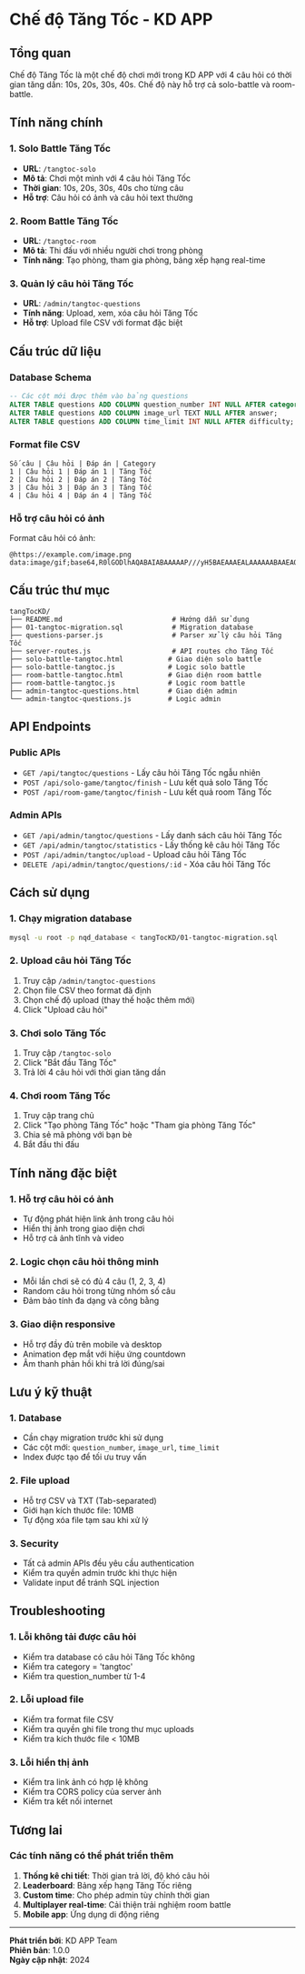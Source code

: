 # Chế độ Tăng Tốc - KD APP

## Tổng quan
Chế độ Tăng Tốc là một chế độ chơi mới trong KD APP với 4 câu hỏi có thời gian tăng dần: 10s, 20s, 30s, 40s. Chế độ này hỗ trợ cả solo-battle và room-battle.

## Tính năng chính

### 1. Solo Battle Tăng Tốc
- **URL**: `/tangtoc-solo`
- **Mô tả**: Chơi một mình với 4 câu hỏi Tăng Tốc
- **Thời gian**: 10s, 20s, 30s, 40s cho từng câu
- **Hỗ trợ**: Câu hỏi có ảnh và câu hỏi text thường

### 2. Room Battle Tăng Tốc
- **URL**: `/tangtoc-room`
- **Mô tả**: Thi đấu với nhiều người chơi trong phòng
- **Tính năng**: Tạo phòng, tham gia phòng, bảng xếp hạng real-time

### 3. Quản lý câu hỏi Tăng Tốc
- **URL**: `/admin/tangtoc-questions`
- **Tính năng**: Upload, xem, xóa câu hỏi Tăng Tốc
- **Hỗ trợ**: Upload file CSV với format đặc biệt

## Cấu trúc dữ liệu

### Database Schema
```sql
-- Các cột mới được thêm vào bảng questions
ALTER TABLE questions ADD COLUMN question_number INT NULL AFTER category;
ALTER TABLE questions ADD COLUMN image_url TEXT NULL AFTER answer;
ALTER TABLE questions ADD COLUMN time_limit INT NULL AFTER difficulty;
```

### Format file CSV
```
Số câu | Câu hỏi | Đáp án | Category
1 | Câu hỏi 1 | Đáp án 1 | Tăng Tốc
2 | Câu hỏi 2 | Đáp án 2 | Tăng Tốc
3 | Câu hỏi 3 | Đáp án 3 | Tăng Tốc
4 | Câu hỏi 4 | Đáp án 4 | Tăng Tốc
```

### Hỗ trợ câu hỏi có ảnh
Format câu hỏi có ảnh:
```
@https://example.com/image.png data:image/gif;base64,R0lGODlhAQABAIABAAAAAP///yH5BAEAAAEALAAAAAABAAEAQAICTAEAOw%3D%3D
```

## Cấu trúc thư mục

```
tangTocKD/
├── README.md                           # Hướng dẫn sử dụng
├── 01-tangtoc-migration.sql            # Migration database
├── questions-parser.js                 # Parser xử lý câu hỏi Tăng Tốc
├── server-routes.js                    # API routes cho Tăng Tốc
├── solo-battle-tangtoc.html           # Giao diện solo battle
├── solo-battle-tangtoc.js             # Logic solo battle
├── room-battle-tangtoc.html           # Giao diện room battle
├── room-battle-tangtoc.js             # Logic room battle
├── admin-tangtoc-questions.html       # Giao diện admin
└── admin-tangtoc-questions.js         # Logic admin
```

## API Endpoints

### Public APIs
- `GET /api/tangtoc/questions` - Lấy câu hỏi Tăng Tốc ngẫu nhiên
- `POST /api/solo-game/tangtoc/finish` - Lưu kết quả solo Tăng Tốc
- `POST /api/room-game/tangtoc/finish` - Lưu kết quả room Tăng Tốc

### Admin APIs
- `GET /api/admin/tangtoc/questions` - Lấy danh sách câu hỏi Tăng Tốc
- `GET /api/admin/tangtoc/statistics` - Lấy thống kê câu hỏi Tăng Tốc
- `POST /api/admin/tangtoc/upload` - Upload câu hỏi Tăng Tốc
- `DELETE /api/admin/tangtoc/questions/:id` - Xóa câu hỏi Tăng Tốc

## Cách sử dụng

### 1. Chạy migration database
```bash
mysql -u root -p nqd_database < tangTocKD/01-tangtoc-migration.sql
```

### 2. Upload câu hỏi Tăng Tốc
1. Truy cập `/admin/tangtoc-questions`
2. Chọn file CSV theo format đã định
3. Chọn chế độ upload (thay thế hoặc thêm mới)
4. Click "Upload câu hỏi"

### 3. Chơi solo Tăng Tốc
1. Truy cập `/tangtoc-solo`
2. Click "Bắt đầu Tăng Tốc"
3. Trả lời 4 câu hỏi với thời gian tăng dần

### 4. Chơi room Tăng Tốc
1. Truy cập trang chủ
2. Click "Tạo phòng Tăng Tốc" hoặc "Tham gia phòng Tăng Tốc"
3. Chia sẻ mã phòng với bạn bè
4. Bắt đầu thi đấu

## Tính năng đặc biệt

### 1. Hỗ trợ câu hỏi có ảnh
- Tự động phát hiện link ảnh trong câu hỏi
- Hiển thị ảnh trong giao diện chơi
- Hỗ trợ cả ảnh tĩnh và video

### 2. Logic chọn câu hỏi thông minh
- Mỗi lần chơi sẽ có đủ 4 câu (1, 2, 3, 4)
- Random câu hỏi trong từng nhóm số câu
- Đảm bảo tính đa dạng và công bằng

### 3. Giao diện responsive
- Hỗ trợ đầy đủ trên mobile và desktop
- Animation đẹp mắt với hiệu ứng countdown
- Âm thanh phản hồi khi trả lời đúng/sai

## Lưu ý kỹ thuật

### 1. Database
- Cần chạy migration trước khi sử dụng
- Các cột mới: `question_number`, `image_url`, `time_limit`
- Index được tạo để tối ưu truy vấn

### 2. File upload
- Hỗ trợ CSV và TXT (Tab-separated)
- Giới hạn kích thước file: 10MB
- Tự động xóa file tạm sau khi xử lý

### 3. Security
- Tất cả admin APIs đều yêu cầu authentication
- Kiểm tra quyền admin trước khi thực hiện
- Validate input để tránh SQL injection

## Troubleshooting

### 1. Lỗi không tải được câu hỏi
- Kiểm tra database có câu hỏi Tăng Tốc không
- Kiểm tra category = 'tangtoc'
- Kiểm tra question_number từ 1-4

### 2. Lỗi upload file
- Kiểm tra format file CSV
- Kiểm tra quyền ghi file trong thư mục uploads
- Kiểm tra kích thước file < 10MB

### 3. Lỗi hiển thị ảnh
- Kiểm tra link ảnh có hợp lệ không
- Kiểm tra CORS policy của server ảnh
- Kiểm tra kết nối internet

## Tương lai

### Các tính năng có thể phát triển thêm
1. **Thống kê chi tiết**: Thời gian trả lời, độ khó câu hỏi
2. **Leaderboard**: Bảng xếp hạng Tăng Tốc riêng
3. **Custom time**: Cho phép admin tùy chỉnh thời gian
4. **Multiplayer real-time**: Cải thiện trải nghiệm room battle
5. **Mobile app**: Ứng dụng di động riêng

---

**Phát triển bởi**: KD APP Team  
**Phiên bản**: 1.0.0  
**Ngày cập nhật**: 2024
